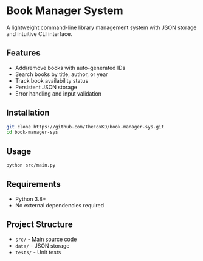 # Book Manager System

A lightweight command-line library management system with JSON storage and intuitive CLI interface.

## Features

- Add/remove books with auto-generated IDs
- Search books by title, author, or year
- Track book availability status
- Persistent JSON storage
- Error handling and input validation

## Installation

```bash
git clone https://github.com/TheFoxKD/book-manager-sys.git
cd book-manager-sys
```

## Usage

```bash
python src/main.py
```

## Requirements

- Python 3.8+
- No external dependencies required

## Project Structure

- `src/` - Main source code
- `data/` - JSON storage
- `tests/` - Unit tests
